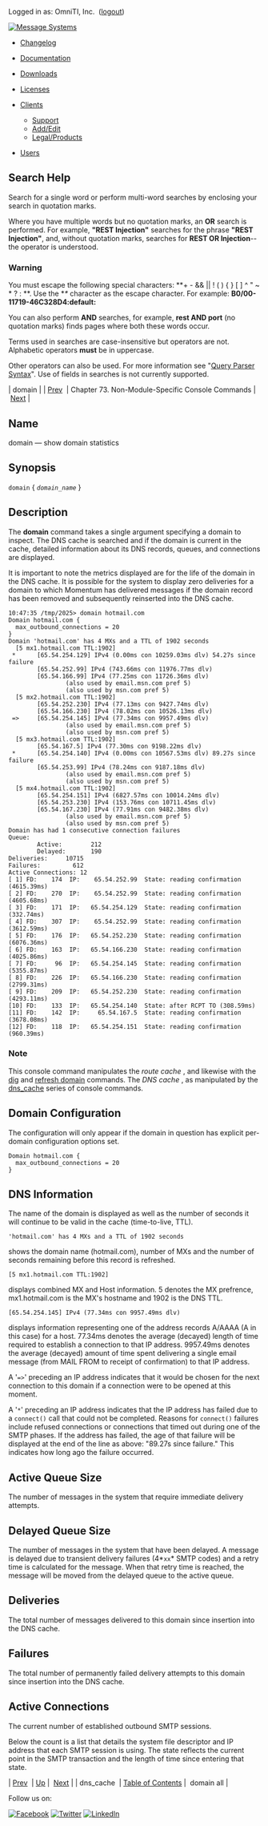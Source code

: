 Logged in as: OmniTI, Inc.  ([logout](https://support.messagesystems.com/logout.php))

[![Message Systems](https://support.messagesystems.com/images/ms-white205.png)](https://support.messagesystems.com/start.php) 

*   [Changelog](https://support.messagesystems.com/start.php?show=changelog)
*   [Documentation](https://support.messagesystems.com/docs/)
*   [Downloads](https://support.messagesystems.com/start.php)

*   [Licenses](https://support.messagesystems.com/license_summary.php)
*   <a href="">Clients</a>
    *   [Support](https://support.messagesystems.com/cs.php)
    *   [Add/Edit](https://support.messagesystems.com/edit_client.php)
    *   [Legal/Products](https://support.messagesystems.com/edit_products.php)
*   [Users](https://support.messagesystems.com/edit_customer.php)

## Search Help

Search for a single word or perform multi-word searches by enclosing your search in quotation marks.

Where you have multiple words but no quotation marks, an **OR** search is performed. For example, **"REST Injection"** searches for the phrase **"REST Injection"**, and, without quotation marks, searches for **REST OR Injection**--the operator is understood.

### Warning

You must escape the following special characters: **+ - && || ! ( ) { } [ ] ^ " ~ * ? : \**. Use the **\** character as the escape character. For example: **B0/00-11719-46C328D4\:default\:**

You can also perform **AND** searches, for example, **rest AND port** (no quotation marks) finds pages where both these words occur.

Terms used in searches are case-insensitive but operators are not. Alphabetic operators **must** be in uppercase.

Other operators can also be used. For more information see "[Query Parser Syntax](https://lucene.apache.org/core/old_versioned_docs/versions/3_0_0/queryparsersyntax.html)". Use of fields in searches is not currently supported.

| domain |
| [Prev](console_commands.dns_cache.php)  | Chapter 73. Non-Module-Specific Console Commands |  [Next](console_commands.domain_all.php) |

<a name="console_commands.domain"></a>
## Name

domain — show domain statistics

## Synopsis

`domain` { *`domain_name`* }

<a name="idp11355440"></a>
## Description

The **domain** command takes a single argument specifying a domain to inspect. The DNS cache is searched and if the domain is current in the cache, detailed information about its DNS records, queues, and connections are displayed.

It is important to note the metrics displayed are for the life of the domain in the DNS cache. It is possible for the system to display zero deliveries for a domain to which Momentum has delivered messages if the domain record has been removed and subsequently reinserted into the DNS cache.

```
10:47:35 /tmp/2025> domain hotmail.com
Domain hotmail.com {
  max_outbound_connections = 20
}
Domain 'hotmail.com' has 4 MXs and a TTL of 1902 seconds
  [5 mx1.hotmail.com TTL:1902]
 *      [65.54.254.129] IPv4 (0.00ms con 10259.03ms dlv) 54.27s since failure
        [65.54.252.99] IPv4 (743.66ms con 11976.77ms dlv)
        [65.54.166.99] IPv4 (77.25ms con 11726.36ms dlv)
                (also used by email.msn.com pref 5)
                (also used by msn.com pref 5)
  [5 mx2.hotmail.com TTL:1902]
        [65.54.252.230] IPv4 (77.13ms con 9427.74ms dlv)
        [65.54.166.230] IPv4 (78.02ms con 10526.13ms dlv)
 =>     [65.54.254.145] IPv4 (77.34ms con 9957.49ms dlv)
                (also used by email.msn.com pref 5)
                (also used by msn.com pref 5)
  [5 mx3.hotmail.com TTL:1902]
        [65.54.167.5] IPv4 (77.30ms con 9198.22ms dlv)
 *      [65.54.254.140] IPv4 (0.00ms con 10567.53ms dlv) 89.27s since failure
        [65.54.253.99] IPv4 (78.24ms con 9187.18ms dlv)
                (also used by email.msn.com pref 5)
                (also used by msn.com pref 5)
  [5 mx4.hotmail.com TTL:1902]
        [65.54.254.151] IPv4 (6827.57ms con 10014.24ms dlv)
        [65.54.253.230] IPv4 (153.76ms con 10711.45ms dlv)
        [65.54.167.230] IPv4 (77.91ms con 9482.38ms dlv)
                (also used by email.msn.com pref 5)
                (also used by msn.com pref 5)
Domain has had 1 consecutive connection failures
Queue:
        Active:        212
        Delayed:       190
Deliveries:     10715
Failures:         612
Active Connections: 12
[ 1] FD:    174  IP:    65.54.252.99  State: reading confirmation (4615.39ms)
[ 2] FD:    270  IP:    65.54.252.99  State: reading confirmation (4605.68ms)
[ 3] FD:    171  IP:   65.54.254.129  State: reading confirmation (332.74ms)
[ 4] FD:    307  IP:    65.54.252.99  State: reading confirmation (3612.59ms)
[ 5] FD:    176  IP:   65.54.252.230  State: reading confirmation (6076.36ms)
[ 6] FD:    163  IP:   65.54.166.230  State: reading confirmation (4025.86ms)
[ 7] FD:     96  IP:   65.54.254.145  State: reading confirmation (5355.87ms)
[ 8] FD:    226  IP:   65.54.166.230  State: reading confirmation (2799.31ms)
[ 9] FD:    209  IP:   65.54.252.230  State: reading confirmation (4293.11ms)
[10] FD:    133  IP:   65.54.254.140  State: after RCPT TO (308.59ms)
[11] FD:    142  IP:     65.54.167.5  State: reading confirmation (3678.08ms)
[12] FD:    118  IP:   65.54.254.151  State: reading confirmation (960.39ms)
```

### Note

This console command manipulates the *route cache* , and likewise with the [dig](console_commands.dig.php "dig") and [refresh domain](console_commands.refresh_domain.php "refresh domain") commands. The *DNS cache* , as manipulated by the [dns_cache](console_commands.dns_cache.php "dns_cache") series of console commands.

## Domain Configuration

The configuration will only appear if the domain in question has explicit per-domain configuration options set.

```
Domain hotmail.com {
  max_outbound_connections = 20
}
```

## DNS Information

The name of the domain is displayed as well as the number of seconds it will continue to be valid in the cache (time-to-live, TTL).

`'hotmail.com' has 4 MXs and a TTL of 1902 seconds`

shows the domain name (hotmail.com), number of MXs and the number of seconds remaining before this record is refreshed.

`[5 mx1.hotmail.com TTL:1902]`

displays combined MX and Host information. 5 denotes the MX prefrence, mx1.hotmail.com is the MX's hostname and 1902 is the DNS TTL.

`[65.54.254.145] IPv4 (77.34ms con 9957.49ms dlv)`

displays information representing one of the address records A/AAAA (A in this case) for a host. 77.34ms denotes the average (decayed) length of time required to establish a connection to that IP address. 9957.49ms denotes the average (decayed) amount of time spent delivering a single email message (from MAIL FROM to receipt of confirmation) to that IP address.

A '`=>`' preceding an IP address indicates that it would be chosen for the next connection to this domain if a connection were to be opened at this moment.

A '`*`' preceding an IP address indicates that the IP address has failed due to a `connect()` call that could not be completed. Reasons for `connect()` failures include refused connections or connections that timed out during one of the SMTP phases. If the address has failed, the age of that failure will be displayed at the end of the line as above: "89.27s since failure." This indicates how long ago the failure occurred.

## Active Queue Size

The number of messages in the system that require immediate delivery attempts.

## Delayed Queue Size

The number of messages in the system that have been delayed. A message is delayed due to transient delivery failures (4*`xx`* SMTP codes) and a retry time is calculated for the message. When that retry time is reached, the message will be moved from the delayed queue to the active queue.

## Deliveries

The total number of messages delivered to this domain since insertion into the DNS cache.

## Failures

The total number of permanently failed delivery attempts to this domain since insertion into the DNS cache.

## Active Connections

The current number of established outbound SMTP sessions.

Below the count is a list that details the system file descriptor and IP address that each SMTP session is using. The state reflects the current point in the SMTP transaction and the length of time since entering that state.

| [Prev](console_commands.dns_cache.php)  | [Up](console.cmds.ref.php) |  [Next](console_commands.domain_all.php) |
| dns_cache  | [Table of Contents](index.php) |  domain all |

Follow us on:

[![Facebook](https://support.messagesystems.com/images/icon-facebook.png)](http://www.facebook.com/messagesystems) [![Twitter](https://support.messagesystems.com/images/icon-twitter.png)](http://twitter.com/#!/MessageSystems) [![LinkedIn](https://support.messagesystems.com/images/icon-linkedin.png)](http://www.linkedin.com/company/message-systems)